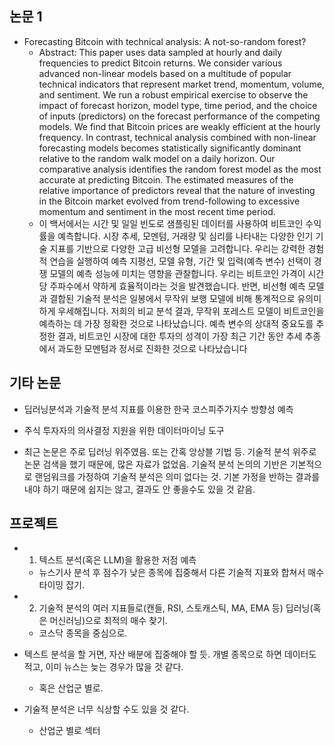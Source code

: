## 논문 1
- Forecasting Bitcoin with technical analysis: A not-so-random forest?
  - Abstract: This paper uses data sampled at hourly and daily frequencies to predict Bitcoin returns. We consider various advanced non-linear models based on a multitude of popular technical indicators that represent market trend, momentum, volume, and sentiment. We run a robust empirical exercise to observe the impact of forecast horizon, model type, time period, and the choice of inputs (predictors) on the forecast performance of the competing models. We find that Bitcoin prices are weakly efficient at the hourly frequency. In contrast, technical analysis combined with non-linear forecasting models becomes statistically significantly dominant relative to the random walk model on a daily horizon. Our comparative analysis identifies the random forest model as the most accurate at predicting Bitcoin. The estimated measures of the relative importance of predictors reveal that the nature of investing in the Bitcoin market evolved from trend-following to excessive momentum and sentiment in the most recent time period.
  - 이 백서에서는 시간 및 일일 빈도로 샘플링된 데이터를 사용하여 비트코인 수익률을 예측합니다. 시장 추세, 모멘텀, 거래량 및 심리를 나타내는 다양한 인기 기술 지표를 기반으로 다양한 고급 비선형 모델을 고려합니다. 우리는 강력한 경험적 연습을 실행하여 예측 지평선, 모델 유형, 기간 및 입력(예측 변수) 선택이 경쟁 모델의 예측 성능에 미치는 영향을 관찰합니다. 우리는 비트코인 가격이 시간당 주파수에서 약하게 효율적이라는 것을 발견했습니다. 반면, 비선형 예측 모델과 결합된 기술적 분석은 일봉에서 무작위 보행 모델에 비해 통계적으로 유의미하게 우세해집니다. 저희의 비교 분석 결과, 무작위 포레스트 모델이 비트코인을 예측하는 데 가장 정확한 것으로 나타났습니다. 예측 변수의 상대적 중요도를 추정한 결과, 비트코인 시장에 대한 투자의 성격이 가장 최근 기간 동안 추세 추종에서 과도한 모멘텀과 정서로 진화한 것으로 나타났습니다

## 기타 논문
- 딥러닝분석과 기술적 분석 지표를 이용한 한국 코스피주가지수 방향성 예측
- 주식 투자자의 의사결정 지원을 위한 데이터마이닝 도구

- 최근 논문은 주로 딥러닝 위주였음. 또는 간혹 앙상블 기법 등. 기술적 분석 위주로 논문 검색을 했기 때문에, 많은 자료가 없었음. 기술적 분석 논의의 기반은 기본적으로 랜덤워크를 가정하여 기술적 분석은 의미 없다는 것. 기본 가정을 반하는 결과를 내야 하기 때문에 쉽지는 않고, 결과도 안 좋을수도 있을 것 같음.

## 프로젝트
- 1) 텍스트 분석(혹은 LLM)을 활용한 저점 예측
  - 뉴스기사 분석 후 점수가 낮은 종목에 집중해서 다른 기술적 지표와 합쳐서 매수 타이밍 잡기.
- 2) 기술적 분석의 여러 지표들로(캔들, RSI, 스토캐스틱, MA, EMA 등) 딥러닝(혹은 머신러닝)으로 최적의 매수 찾기.
  - 코스닥 종목을 중심으로.

- 텍스트 분석을 할 거면, 자산 배분에 집중해야 할 듯. 개별 종목으로 하면 데이터도 적고, 이미 뉴스는 늦는 경우가 많을 것 같다.
  - 혹은 산업군 별로.
- 기술적 분석은 너무 식상할 수도 있을 것 같다.
  - 산업군 별로 섹터 

